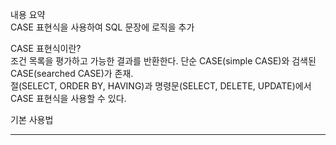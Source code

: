 내용 요약<br/>
CASE 표현식을 사용하여 SQL 문장에 로직을 추가

CASE 표현식이란?<br/>
조건 목록을 평가하고 가능한 결과를 반환한다. 단순 CASE(simple CASE)와 검색된 CASE(searched CASE)가 존재.<br/>
절(SELECT, ORDER BY, HAVING)과 명령문(SELECT, DELETE, UPDATE)에서 CASE 표현식을 사용할 수 있다.

기본 사용법<br/>


<hr/>



